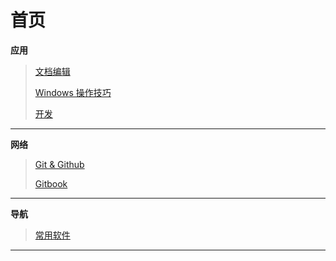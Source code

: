 # 首页

**应用**

> [文档编辑](应用/文档编辑/文档编辑.md)
>
> [Windows 操作技巧](应用/Windows操作技术/windows.md)
>
> [开发](应用/开发/开发.md)

----



**网络**

> [Git & Github](网络/gitandgithub.md)
>
> [Gitbook](网络/aboutgitbook/gitbook.md)

----



**导航**

> [常用软件](导航/常用软件.md)

----

